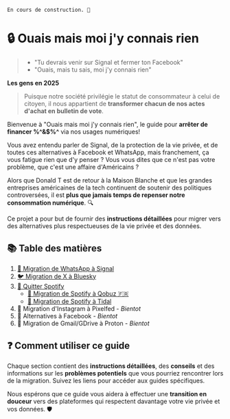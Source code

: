 ```
En cours de construction. 🚧
```

# 🔒 Ouais mais moi j'y connais rien

> - "Tu devrais venir sur Signal et fermer ton Facebook"
> - "Ouais, mais tu sais, moi j'y connais rien"

**Les gens en 2025**

> Puisque notre société privilégie le statut de consommateur à celui de citoyen, il nous appartient de **transformer chacun de nos actes d'achat en bulletin de vote**.

Bienvenue à "Ouais mais moi j'y connais rien", le guide pour **arrêter de financer %^&$%^** via nos usages numériques!

Vous avez entendu parler de Signal, de la protection de la vie privée, et de toutes ces alternatives à Facebook et WhatsApp, mais franchement, ça vous fatigue rien que d'y penser ? Vous vous dites que ce n'est pas votre problème, que c'est une affaire d'Américains ?

Alors que Donald T est de retour à la Maison Blanche et que les grandes entreprises américaines de la tech continuent de soutenir des politiques controversées, il est **plus que jamais temps de repenser notre consommation numérique**. 🔍

Ce projet a pour but de fournir des **instructions détaillées** pour migrer vers des alternatives plus respectueuses de la vie privée et des données.

## 📚 Table des matières

1. [📱 Migration de WhatsApp à Signal](src/messaging/whatsapp-to-signal.md)
2. [🐦 Migration de X à Bluesky](src/social-media/x-to-bluesky.md)
3. [🎵 Quitter Spotify](src/music/quitter-spotify.md)
   - [🎵 Migration de Spotify à Qobuz 🇫🇷](src/music/spotify-to-qobuz.md)
    - [🎵 Migration de Spotify à Tidal](src/music/spotify-to-tidal.md)
4. 📸 Migration d'Instagram à Pixelfed - *Bientot*
5. 👥 Alternatives à Facebook - *Bientot*
6. 📧 Migration de Gmail/GDrive à Proton - *Bientot*

## ❓ Comment utiliser ce guide

Chaque section contient des **instructions détaillées**, des **conseils** et des informations sur les **problèmes potentiels** que vous pourriez rencontrer lors de la migration. Suivez les liens pour accéder aux guides spécifiques.

Nous espérons que ce guide vous aidera à effectuer une **transition en douceur** vers des plateformes qui respectent davantage votre vie privée et vos données. 🛡️
